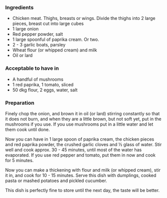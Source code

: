 
### Ingredients
- Chicken meat. Thighs, breasts or wings. Divide the thighs into 2 large pieces, breast cut into large cubes
- 1 large onion
- Red pepper powder, salt
- 1 large spoonful of paprika cream. Or two.
- 2 - 3 garlic boats, parsley
- Wheat flour (or whipped cream) and milk
- Oil or lard

### Acceptable to have in
- A handful of mushrooms
- 1 red paprika, 1 tomato, sliced
- 50 dkg flour, 2 eggs, water, salt

### Preparation
Finely chop the onion, and brown it in oil (or lard) stirring constantly so that it does not burn, and when they are a little brown, but not soft yet, put in the mushrooms if you use. If you use mushrooms put in a little water and let them cook until done.

 Now you can have in 1 large spoon of paprika cream, the chicken pieces and red paprika powder, the crushed garlic cloves and ½ glass of water. Stir well and cook approx. 30 - 45 minutes, until most of the water has evaporated. If you use red pepper and tomato, put them in now and cook for 5 minutes.

 Now you can make a thickening with flour and milk (or whipped cream), stir it in, and cook for 10 - 15 minutes. Serve this dish with dumplings, cooked pasta or mashed potatoes and pickled cucumber.

 This dish is perfectly fine to store until the next day, the taste will be better. 

